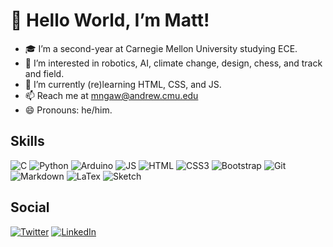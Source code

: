 # 👋 Hello World, I’m Matt!
- 🎓 I’m a second-year at Carnegie Mellon University studying ECE.
- 👀 I’m interested in robotics, AI, climate change, design, chess, and track and field.
- 🧠 I’m currently (re)learning HTML, CSS, and JS.
- 📫 Reach me at mngaw@andrew.cmu.edu
- 😄 Pronouns: he/him.

## Skills
![C](https://img.shields.io/badge/c-%2300599C.svg?style=for-the-badge&logo=c&logoColor=white)
![Python](https://img.shields.io/badge/python-%2314354C.svg?style=for-the-badge&logo=python&logoColor=white)
![Arduino](https://img.shields.io/badge/-Arduino-00979D?style=for-the-badge&logo=Arduino&logoColor=white)
![JS](https://img.shields.io/badge/javascript-%23323330.svg?style=for-the-badge&logo=javascript&logoColor=%23F7DF1E)
![HTML](https://img.shields.io/badge/html5-%23E34F26.svg?style=for-the-badge&logo=html5&logoColor=white)
![CSS3](https://img.shields.io/badge/css3-%231572B6.svg?style=for-the-badge&logo=css3&logoColor=white)
![Bootstrap](https://img.shields.io/badge/bootstrap-%23563D7C.svg?style=for-the-badge&logo=bootstrap&logoColor=white)
![Git](https://img.shields.io/badge/git-%23F05033.svg?style=for-the-badge&logo=git&logoColor=white)
![Markdown](https://img.shields.io/badge/markdown-%23000000.svg?style=for-the-badge&logo=markdown&logoColor=white)
![LaTex](https://img.shields.io/badge/latex-%23008080.svg?style=for-the-badge&logo=latex&logoColor=white)
![Sketch](https://img.shields.io/badge/Sketch-%23ebaa3b.svg?style=for-the-badge&logo=Sketch&logoColor=white)

## Social
[![Twitter](https://img.shields.io/badge/mattngaw-%231DA1F2.svg?style=for-the-badge&logo=Twitter&logoColor=white)](https://twitter.com/mattngaw)
[![LinkedIn](https://img.shields.io/badge/linkedin-%230077B5.svg?style=for-the-badge&logo=linkedin&logoColor=white)](www.linkedin.com/in/mattngaw)
